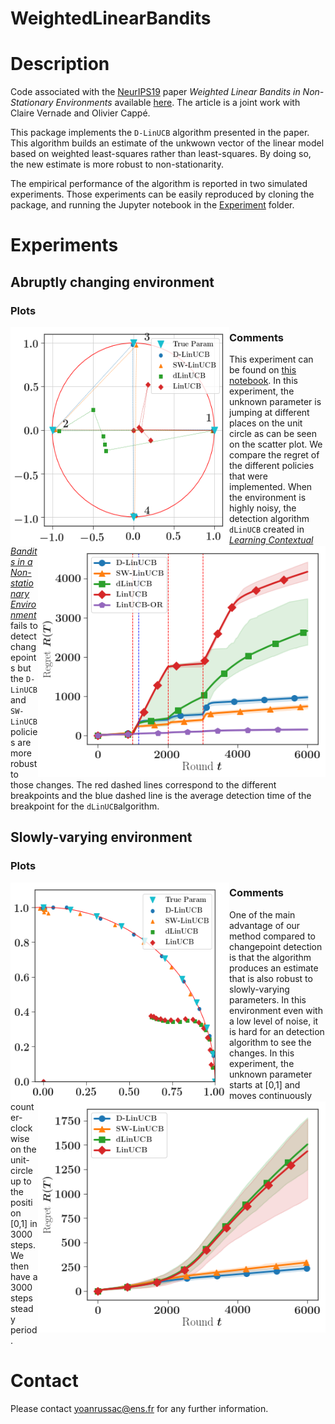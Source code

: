 # WeightedLinearBandits

# Description

Code associated with the [NeurIPS19](https://nips.cc) paper *Weighted Linear Bandits in Non-Stationary Environments* available [here](https://arxiv.org/abs/1909.09146). The article is a joint work with Claire Vernade and Olivier Cappé.

This package implements the `D-LinUCB` algorithm presented in the paper. This algorithm builds an estimate of the unkwown vector of the linear model based on weighted least-squares rather than least-squares. By doing so, the new estimate is more robust to non-stationarity.

The empirical performance of the algorithm is reported in two simulated experiments. Those experiments can be easily reproduced by cloning the package, and running the Jupyter notebook in the [Experiment](Experiments/) folder.

# Experiments

## Abruptly changing environment

### Plots
<img align="left"  width="350" height="350" src="fig/scatter_abrupt.png">
<img align="right" width="460" height="370" src="fig/regret_abrupt.png">

### Comments
This experiment can be found on [this notebook](Experiments/exp_ABRUPT_ENV_NEW.ipynb). In this experiment, the unknown parameter is jumping at different places on the unit circle as can be seen on the scatter plot. We compare the regret of the different policies that were implemented. When the environment is highly noisy, the detection algorithm `dLinUCB` created in [*Learning Contextual Bandits in a Non-stationary Environment*](https://arxiv.org/abs/1805.09365) fails to detect changepoints but the `D-LinUCB`and `SW-LinUCB` policies are more robust to those changes. The red dashed lines correspond to the different breakpoints and the blue dashed line is the average detection time of the breakpoint for the `dLinUCB`algorithm.

## Slowly-varying environment
### Plots

<img align="left"  width="350" height="350" src="fig/scatter_smooth.png">
<img align="right" width="460" height="370" src="fig/regret_smooth.png">

### Comments
One of the main advantage of our method compared to changepoint detection is that the algorithm produces an estimate that is also robust to slowly-varying parameters. In this environment even with a low level of noise, it is hard for an detection algorithm to see the changes. In this experiment, the unknown parameter starts at [0,1] and moves continuously counter-clockwise on the unit-circle up to the position [0,1] in 3000 steps. We then have a 3000 steps steady period.

# Contact

Please contact yoanrussac@ens.fr for any further information.
